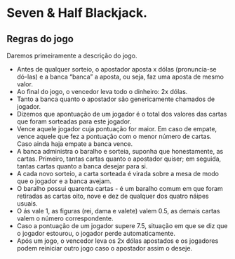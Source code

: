 # Seven & Half Blackjack.
## Regras do jogo
Daremos primeiramente a descrição do jogo.
* Antes de qualquer sorteio, o apostador aposta x dólas (pronuncia-se dó-las) e a banca “banca” a aposta, ou seja, faz uma aposta de mesmo valor.
* Ao final do jogo, o vencedor leva todo o dinheiro: 2x dólas.
* Tanto a banca quanto o apostador são genericamente chamados de jogador.
* Dizemos que apontuação de um jogador  é o total dos valores das cartas que foram sorteadas para este jogador.
* Vence aquele jogador cuja pontuação for maior. Em caso de empate, vence aquele que fez a pontuação com o menor número de cartas. Caso ainda haja empate a banca vence.
* A banca administra o baralho e sorteia, suponha que honestamente, as cartas. Primeiro, tantas cartas quanto o apostador quiser; em seguida, tantas cartas quanto a banca desejar para si.
* A cada novo sorteio, a carta sorteada  é virada sobre a mesa de modo que o jogador e a banca avejam.
* O baralho possui quarenta cartas - é um baralho comum em que foram retiradas as cartas oito, nove e dez de qualquer dos quatro náipes usuais.
* O ás vale 1, as figuras (rei, dama e valete) valem 0.5, as demais cartas valem o número correspondente.
* Caso a pontuação de um jogador supere 7.5, situação em que se diz que o jogador estourou, o jogador perde automaticamente.
* Após um jogo, o vencedor leva os 2x dólas apostados e os jogadores podem reiniciar outro jogo caso o apostador assim o deseje.